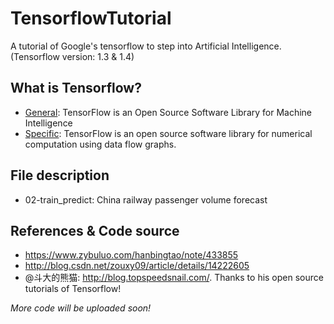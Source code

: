 # TensorflowTutorial
A tutorial of Google's tensorflow to step into Artificial Intelligence. (Tensorflow version: 1.3 & 1.4)

## What is Tensorflow?
* [General](https://www.tensorflow.org/): TensorFlow is an Open Source Software Library for Machine Intelligence
* [Specific](https://www.tensorflow.org/): TensorFlow is an open source software library for numerical computation using data flow graphs.

## File description
* 02-train_predict: China railway passenger volume forecast

## References & Code source
* https://www.zybuluo.com/hanbingtao/note/433855
* http://blog.csdn.net/zouxy09/article/details/14222605
* @斗大的熊猫: http://blog.topspeedsnail.com/. Thanks to his open source tutorials of Tensorflow!


_More code will be uploaded soon!_
